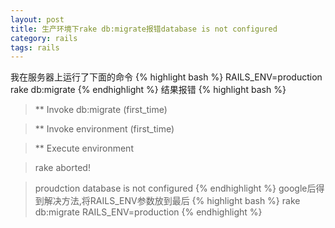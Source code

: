 ```yaml
---
layout: post
title: 生产环境下rake db:migrate报错database is not configured
category: rails
tags: rails
---
```


我在服务器上运行了下面的命令
{% highlight bash %}
    RAILS_ENV=production rake db:migrate
{% endhighlight %}
结果报错
{% highlight bash %}
> ** Invoke db:migrate (first_time)

> ** Invoke environment (first_time)

> ** Execute environment

> rake aborted!

> proudction database is not configured
{% endhighlight %}
google后得到解决方法,将RAILS_ENV参数放到最后
{% highlight bash %}
    rake db:migrate RAILS_ENV=production
{% endhighlight %}